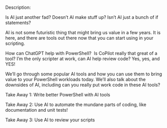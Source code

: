 Description:

Is AI just another fad? Doesn’t AI make stuff up? Isn’t AI just a bunch of if statements?

AI is not some futuristic thing that might bring us value in a few years. It is here, and there are tools out there now that you can start using in your scripting.

How can ChatGPT help with PowerShell?  Is CoPilot really that great of a tool? I’m the only scripter at work, can AI help review code? Yes, yes, and YES!

We’ll go through some popular AI tools and how you can use them to bring value to your PowerShell workloads today. We’ll also talk about the downsides of AI, including can you really put work code in these AI tools?

Take Away 1: Write better PowerShell with AI tools

Take Away 2: Use AI to automate the mundane parts of coding, like documentation and unit tests!

Take Away 3: Use AI to review your scripts